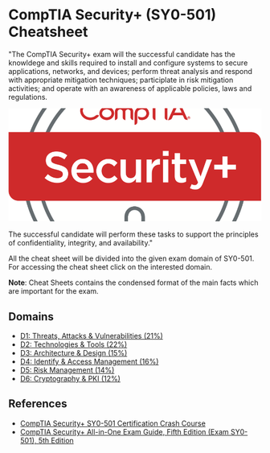 # CompTIA Security+ (SY0-501) Cheatsheet

"The CompTIA Security+ exam will the successful candidate has the knowldege and skills required to install and configure systems to secure applications, networks, and devices; perform threat analysis and respond with appropriate mitigation techniques; participlate in risk mitigation activities; and operate with an awareness of applicable policies, laws and regulations.

![Image](Logo_CompTIA_Security-plus-895x400.png)

The successful candidate will perform these tasks to support the principles of confidentiality, integrity, and availability."

All the cheat sheet will be divided into the given exam domain of SY0-501. For accessing the cheat sheet click on the interested domain.

**Note**: Cheat Sheets contains the condensed format of the main facts which are important for the exam.

## Domains

+ [D1: Threats, Attacks & Vulnerabilities (21%)](https://github.com/OddExtension5/CompTIA-Security-Cheatsheet/blob/master/D1.md)
+ [D2: Technologies & Tools (22%)](https://github.com/OddExtension5/CompTIA-Security-Cheatsheet/blob/master/D2.md)
+ [D3: Architecture & Design (15%)](https://github.com/OddExtension5/CompTIA-Security-Cheatsheet/blob/master/D3.md)
+ [D4: Identify & Access Management (16%)](https://github.com/OddExtension5/CompTIA-Security-Cheatsheet/blob/master/D3.md)
+ [D5: Risk Management (14%)](https://github.com/OddExtension5/CompTIA-Security-Cheatsheet/blob/master/D5.md)
+ [D6: Cryptography & PKI (12%)](https://github.com/OddExtension5/CompTIA-Security-Cheatsheet/blob/master/D6.md)

## References

+ [CompTIA Security+ SY0-501 Certification Crash Course](https://learning.oreilly.com/live-training/courses/comptia-security-sy0-501-certification-crash-course/0636920400424/)
+ [CompTIA Security+ All-in-One Exam Guide, Fifth Edition (Exam SY0-501), 5th Edition](https://learning.oreilly.com/library/view/comptia-security-all-in-one/9781260019292/)




